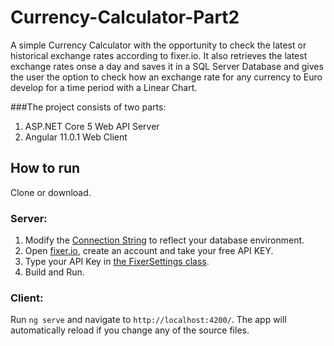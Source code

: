 # Currency-Calculator-Part2

A simple Currency Calculator with the opportunity to check the latest or historical exchange rates according to fixer.io.
It also retrieves the latest exchange rates onse a day and saves it in a SQL Server Database and gives the user the option to check how an exchange rate for any currency to Euro develop for a time period with a Linear Chart.

###The project consists of two parts:
1. ASP.NET Core 5 Web API Server
2. Angular 11.0.1 Web Client

## How to run

Clone or download.

### Server:

1. Modify the [Connection String](https://github.com/Litorasul/Currency-Calculator-Part2/blob/main/Server/CurrencyCalculatorApi/CurrencyCalculatorApi/appsettings.json) to reflect your database environment.
2. Open [fixer.io](https://fixer.io/), create an account and take your free API KEY.
3. Type your API Key in [the FixerSettings class](https://github.com/Litorasul/Currency-Calculator-Part2/blob/main/Server/CurrencyCalculatorApi/CurrencyCalculatorApi/Common/FixerSettings.cs).
4. Build and Run.

### Client:

Run `ng serve` and navigate to `http://localhost:4200/`. The app will automatically reload if you change any of the source files.